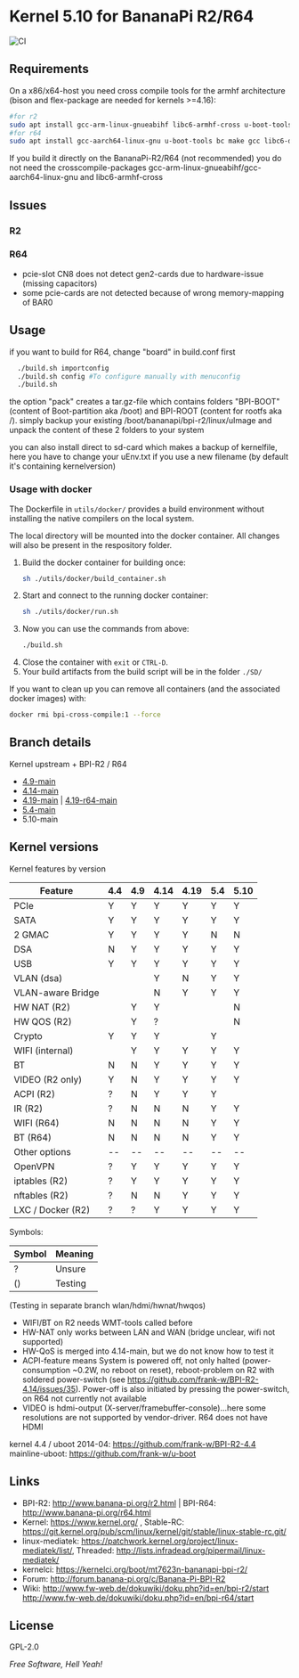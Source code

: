 # Kernel 5.10 for BananaPi R2/R64

![CI](https://github.com/frank-w/BPI-R2-4.14/workflows/CI/badge.svg?branch=5.10-main)

## Requirements

On a x86/x64-host you need cross compile tools for the armhf architecture (bison and flex-package are needed for kernels >=4.16):
```sh
#for r2
sudo apt install gcc-arm-linux-gnueabihf libc6-armhf-cross u-boot-tools bc make gcc libc6-dev libncurses5-dev libssl-dev bison flex
#for r64
sudo apt install gcc-aarch64-linux-gnu u-boot-tools bc make gcc libc6-dev libncurses5-dev libssl-dev bison flex
```
If you build it directly on the BananaPi-R2/R64 (not recommended) you do not need the crosscompile-packages gcc-arm-linux-gnueabihf/gcc-aarch64-linux-gnu and libc6-armhf-cross

## Issues

### R2

### R64
* pcie-slot CN8 does not detect gen2-cards due to hardware-issue (missing capacitors)
* some pcie-cards are not detected because of wrong memory-mapping of BAR0

## Usage

if you want to build for R64, change "board" in build.conf first

```sh
  ./build.sh importconfig
  ./build.sh config #To configure manually with menuconfig
  ./build.sh
```
the option "pack" creates a tar.gz-file which contains folders "BPI-BOOT" (content of Boot-partition aka /boot) and BPI-ROOT (content for rootfs aka /). simply backup your existing /boot/bananapi/bpi-r2/linux/uImage and unpack the content of these 2 folders to your system

you can also install direct to sd-card which makes a backup of kernelfile, here you have to change your uEnv.txt if you use a new filename (by default it's containing kernelversion)

### Usage with docker

The Dockerfile in `utils/docker/` provides a build environment without installing the native compilers on the local system.

The local directory will be mounted into the docker container. All changes will also be present in the respository folder.

1. Build the docker container for building once:
    ```sh
    sh ./utils/docker/build_container.sh
    ```
1. Start and connect to the running docker container: 
    ```sh 
    sh ./utils/docker/run.sh
    ```
1. Now you can use the commands from above:
    ```sh 
    ./build.sh
    ```
1. Close the container with `exit` or `CTRL-D`.
1. Your build artifacts from the build script will be in the folder `./SD/` 


If you want to clean up you can remove all containers (and the associated docker images) with:
```sh
docker rmi bpi-cross-compile:1 --force
```
## Branch details

Kernel upstream + BPI-R2 / R64
* <a href="https://github.com/frank-w/BPI-R2-4.14/tree/4.9-main">4.9-main</a>
* <a href="https://github.com/frank-w/BPI-R2-4.14/tree/4.14-main">4.14-main</a>
* <a href="https://github.com/frank-w/BPI-R2-4.14/tree/4.19-main">4.19-main</a> | <a href="https://github.com/frank-w/BPI-R2-4.14/tree/4.19-r64-main">4.19-r64-main</a>
* <a href="https://github.com/frank-w/BPI-R2-4.14/tree/5.4-main">5.4-main</a>
* 5.10-main

## Kernel versions

Kernel features by version

| Feature            | 4.4 | 4.9 | 4.14 | 4.19 | 5.4 | 5.10 |
|--------------------| --- | --- | ---  | ---  | --- | ---- |
| PCIe               |  Y  |  Y  |  Y   |  Y   |  Y  |  Y   |
| SATA               |  Y  |  Y  |  Y   |  Y   |  Y  |  Y   |
| 2 GMAC             |  Y  |  Y  |  Y   |  Y   |  N  |  N   |
| DSA                |  N  |  Y  |  Y   |  Y   |  Y  |  Y   |
| USB                |  Y  |  Y  |  Y   |  Y   |  Y  |  Y   |
| VLAN (dsa)         |     |     |  Y   |  N   |  Y  |  Y   |
| VLAN-aware Bridge  |     |     |  N   |  Y   |  Y  |  Y   |
| HW NAT (R2)        |     |  Y  |  Y   |      |     |  N   |
| HW QOS (R2)        |     |  Y  |  ?   |      |     |  N   |
| Crypto             |  Y  |  Y  |  Y   |      |  Y  |      |
| WIFI (internal)    |     |  Y  |  Y   |  Y   |  Y  |  Y   |
| BT                 |  N  |  N  |  Y   |  Y   |  Y  |  Y   |
| VIDEO (R2 only)    |  Y  |  N  |  Y   |  Y   |  Y  |  Y   |
| ACPI (R2)          |  ?  |  N  |  Y   |  Y   |  Y  |      |
| IR (R2)            |  ?  |  N  |  N   |  N   |  Y  |  Y   |
| WIFI (R64)         |  N  |  N  |  N   |  N   |  Y  |  Y   |
| BT (R64)           |  N  |  N  |  N   |  N   |  Y  |  Y   |
| Other options      |--|--|--|--|--|--|
| OpenVPN            |  ?  |  Y  |  Y   |  Y   |  Y  |  Y   |
| iptables (R2)      |  ?  |  Y  |  Y   |  Y   |  Y  |  Y   |
| nftables (R2)      |  ?  |  N  |  N   |  Y   |  Y  |  Y   |
| LXC / Docker (R2)  |  ?  |  ?  |  Y   |  Y   |  Y  |  Y   |

Symbols:

|Symbol|Meaning|
|------|-------|
|  ?   |Unsure |
|  ()  |Testing|

(Testing in separate branch wlan/hdmi/hwnat/hwqos)

* WIFI/BT on R2 needs WMT-tools called before
* HW-NAT only works between LAN and WAN (bridge unclear, wifi not supported)
* HW-QoS is merged into 4.14-main, but we do not know how to test it
* ACPI-feature means System is powered off, not only halted (power-consumption ~0.2W, no reboot on reset), reboot-problem on R2 with soldered power-switch (see https://github.com/frank-w/BPI-R2-4.14/issues/35). Power-off is also initiated by pressing the power-switch, on R64 not currently not available
* VIDEO is hdmi-output (X-server/framebuffer-console)...here some resolutions are not supported by vendor-driver. R64 does not have HDMI


kernel 4.4 / uboot 2014-04: https://github.com/frank-w/BPI-R2-4.4
mainline-uboot: https://github.com/frank-w/u-boot

## Links

* BPI-R2: http://www.banana-pi.org/r2.html | BPI-R64: http://www.banana-pi.org/r64.html
* Kernel: https://www.kernel.org/ , Stable-RC: https://git.kernel.org/pub/scm/linux/kernel/git/stable/linux-stable-rc.git/
* linux-mediatek: https://patchwork.kernel.org/project/linux-mediatek/list/, Threaded: http://lists.infradead.org/pipermail/linux-mediatek/
* kernelci: https://kernelci.org/boot/mt7623n-bananapi-bpi-r2/
* Forum: http://forum.banana-pi.org/c/Banana-Pi-BPI-R2
* Wiki: http://www.fw-web.de/dokuwiki/doku.php?id=en/bpi-r2/start http://www.fw-web.de/dokuwiki/doku.php?id=en/bpi-r64/start

License
----
GPL-2.0

*Free Software, Hell Yeah!*
